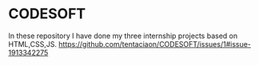 # CODESOFT
In these repository I have done my three internship projects based on HTML,CSS,JS.
https://github.com/tentaciaon/CODESOFT/issues/1#issue-1913342275
